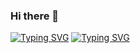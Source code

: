 ### Hi there 👋

[![Typing SVG](https://readme-typing-svg.herokuapp.com?font=Tiro+Devanagari+Marathi&multiline=true&lines=I'm+studying+SWIFT+)](https://git.io/typing-svg)
[![Typing SVG](https://readme-typing-svg.herokuapp.com?font=Tiro+Devanagari+Marathi&color=2F8F9D&multiline=true&lines=I+want+to+become+a+Junior+iOS)](https://git.io/typing-svg)


<!--
**georg1856/georg1856** is a ✨ _special_ ✨ repository because its `README.md` (this file) appears on your GitHub profile.

Here are some ideas to get you started:

- 🔭 I’m currently working on ...
- 🌱 I’m currently learning ...
- 👯 I’m looking to collaborate on ...
- 🤔 I’m looking for help with ...
- 💬 Ask me about ...
- 📫 How to reach me: ...
- 😄 Pronouns: ...
- ⚡ Fun fact: ...
-->
